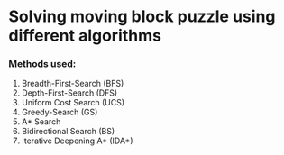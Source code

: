 # Solving moving block puzzle using different algorithms
### Methods used:
1. Breadth-First-Search (BFS)
2. Depth-First-Search (DFS)
3. Uniform Cost Search (UCS)
4. Greedy-Search (GS)
5. A* Search 
6. Bidirectional Search (BS)
7. Iterative Deepening A* (IDA*)
